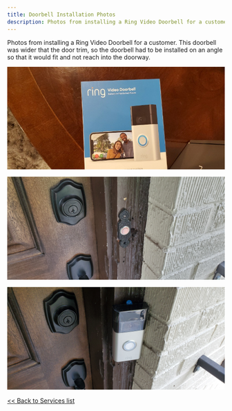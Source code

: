 ```yaml
---
title: Doorbell Installation Photos
description: Photos from installing a Ring Video Doorbell for a customer
---
```


Photos from installing a Ring Video Doorbell for a customer. This doorbell was wider that the door trim, 
so the doorbell had to be installed on an angle so that it would fit and not reach into the doorway.

![Rinng Video Doorbell Box](/images/doorbell_20200919/20200919_152712.jpg)

![Original doorbell](/images/doorbell_20200919/20200919_153043.jpg)

![Ring Video Doorbell installed](/images/doorbell_20200919/20200919_160721.jpg)

[<< Back to Services list](/services)